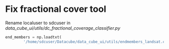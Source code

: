 # Fix fractional cover tool
Rename localuser to sdcuser in  *data_cube_ui/utils/dc_fractional_coverage_classifier.py*
```python
end_members = np.loadtxt(
        '/home/sdcuser/Datacube/data_cube_ui/utils/endmembers_landsat.csv', delimiter=',')
```
